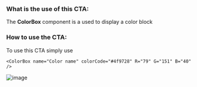 ### What is the use of this CTA:
The **ColorBox** component is a used to display a color block

### How to use the CTA:
To use this CTA simply use
```
<ColorBox name="Color name" colorCode="#4f9728" R="79" G="151" B="40"  />
```

![image](https://github.com/meshplay/meshplay/assets/74408634/68156ca3-0c47-4d9a-bba9-943b090e3177)